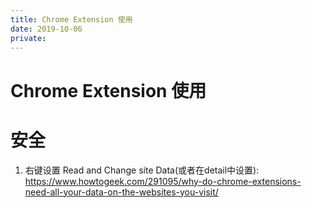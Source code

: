 ```yaml
---
title: Chrome Extension 使用
date: 2019-10-06
private: 
---
```

# Chrome Extension 使用
# 安全
1. 右键设置 Read and Change site Data(或者在detail中设置): https://www.howtogeek.com/291095/why-do-chrome-extensions-need-all-your-data-on-the-websites-you-visit/